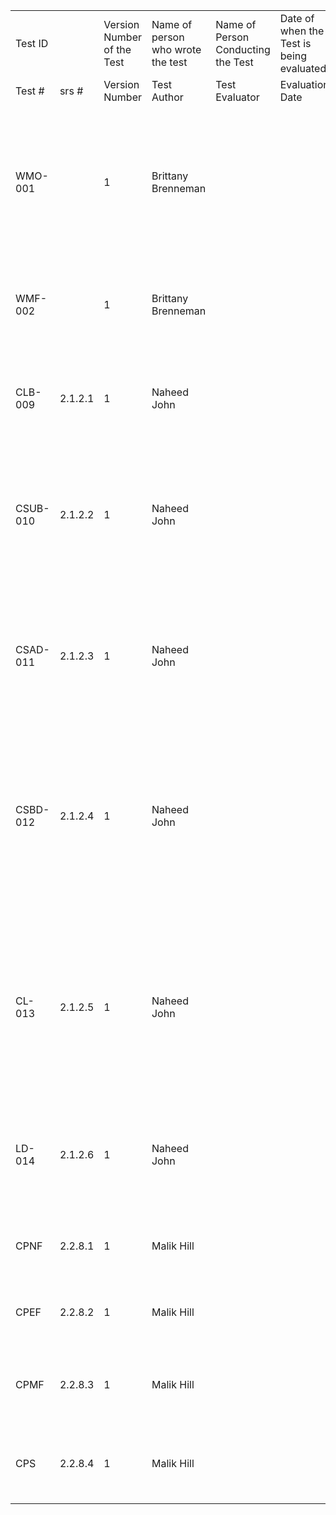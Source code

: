 | | | | | | | | | | | | |
|-|-|-|-|-|-|-|-|-|-|-|-|
|Test ID| |Version Number of the Test|Name of person who wrote the test|Name of Person Conducting the Test|Date of when the Test is being evaluated | | | | | | |
|Test #|srs #|Version Number|Test Author|Test Evaluator|Evaluation Date|Feature Description|Steps to Execute|Expected Result|Actual Result|Pass/Fail|Comment|
|WMO-001| |1|Brittany Brenneman| | |Test for validation of the correct display of the world |1. Open web browser  2. Click in the address toolbar 3. Enter https://interactivemap.azurewebsites.net  4. Examine the map on the homepage|Examine the output. The expected output should display a map full screen with a total of 7 continents within 4 oceans|Test| | |
|WMF-002| |1|Brittany Brenneman| | |Test for validation of the correct display of the filter|1. Open web brower 2. Click in the address toolbar 3. Enter https://interactivemap.azurewebsites.net  4. Examine the filter section on the homepage|The program should display a designated section to the left of the map | | | |
| | | | | | | | | | | | |
| | | | | | | | | | | | |
| | | | | | | | | | | | |
| | | | | | | | | | | | |
|CLB-009|2.1.2.1|1|Naheed John| | | |1. Click the login button labeled "Contributor Login" at the top of the page|The "Contributor Login" page should be visible| | | |
|CSUB-010|2.1.2.2|1|Naheed John| | | |1. Click the sign up button labeled “Contributor Sign Up” at the top of the page |The "Contributor Sign Up" page should display a page of description about what it means to be a contributor (“Do you want to contribute?”) | | | |
|CSAD-011|2.1.2.3|1|Naheed John| | | |1. Locate the navigator function located at the top of the page|The page should display the alphabet to navigate to the contributors starting with that letter.  | | | |
|CSBD-012|2.1.2.4|1|Naheed John| | | |1.Locate the search bar at the top of the page to access specific contributors. |The page should display search bar at the top of the page, once the search bar is used to navigate specific contributors, the contributors should appear.| | | |
|CL-013|2.1.2.5|1|Naheed John| | | |1. Locate the list of all of the contributors that are registered to the site which includes the name and mission statement of the contributor.|The list of all of the contributors that are registered to the site should be listed at this point, the name and mission statement of each contributor. | | | |
|LD-014|2.1.2.6|1|Naheed John| | | |1. Locate the St. Mary's College of MD logo display that will be present on the bottom rightside of every page.|The St. Mary's College of MD should be present on the bottom right of every page.| | | |
|CPNF|2.2.8.1|1|Malik Hill| | | |1. Locate the name field feature in the "Contact us" section of the website|The name field should be present in the "contact us" page.| | | |
|CPEF|2.2.8.2|1|Malik Hill| | | |1. Locate the email field feature in the "Contact us" page|The email field should be present in the "contact us" page.| | | |
|CPMF|2.2.8.3|1|Malik Hill| | | |1. Locate the message field feature in the "contact us" page|The message field should be present in the "contact us" page.| | | |
|CPS|2.2.8.4|1|Malik Hill| | | |1. Locate the "send" button in the message field in "Contact us" page.|The send button for the message field should be present and working| | | |
